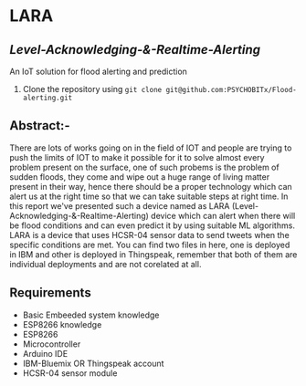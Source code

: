 # LARA
## *Level-Acknowledging-&-Realtime-Alerting*

An IoT solution for flood alerting and prediction

1. Clone the repository using `git clone git@github.com:PSYCHOBITx/Flood-alerting.git`

## Abstract:-
 There are lots of works going on in the field of IOT and people are trying to push  the limits of IOT to make it possible for it to solve almost every problem present on the surface, one of such probems is the problem of sudden floods, they come and wipe out a huge range of living matter present in their way, hence there should be a proper technology which can alert us at the right time so that we can take suitable steps at right time.
 	In this report we've presented such a device named as LARA (Level-Acknowledging-&-Realtime-Alerting) device which can alert when there will be flood conditions and can even predict it by using suitable ML algorithms. LARA is a device that uses HCSR-04 sensor data to send tweets when the specific conditions are met. You can find two files in here, one is deployed in IBM and other is deployed in Thingspeak, remember that both of them are individual deployments and are not corelated at all.

## Requirements
- Basic Embeeded system knowledge
- ESP8266 knowledge
- ESP8266
- Microcontroller
- Arduino IDE
- IBM-Bluemix OR Thingspeak account
- HCSR-04 sensor module

